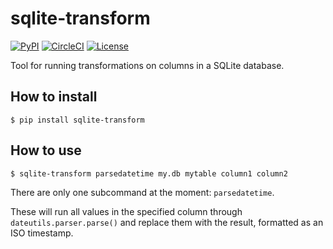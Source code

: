 # sqlite-transform

[![PyPI](https://img.shields.io/pypi/v/sqlite-transform.svg)](https://pypi.org/project/sqlite-transform/)
[![CircleCI](https://circleci.com/gh/dogsheep/sqlite-transform.svg?style=svg)](https://circleci.com/gh/dogsheep/sqlite-transform)
[![License](https://img.shields.io/badge/license-Apache%202.0-blue.svg)](https://github.com/dogsheep/sqlite-transform/blob/master/LICENSE)

Tool for running transformations on columns in a SQLite database.

## How to install

    $ pip install sqlite-transform

## How to use

    $ sqlite-transform parsedatetime my.db mytable column1 column2

There are only one subcommand at the moment: `parsedatetime`.

These will run all values in the specified column through `dateutils.parser.parse()` and replace them with the result, formatted as an ISO timestamp.
